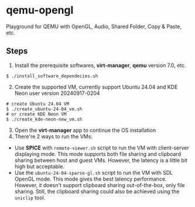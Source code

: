 # qemu-opengl
Playground for QEMU with OpenGL, Audio, Shared Folder, Copy &amp; Paste, etc.

## Steps
1. Install the prerequisite softwares, **virt-manager**, **qemu** version 7.0, etc.
 ```
 $ ./install_software_dependecies.sh
 ```
2. Create the supported VM, currently support Ubuntu 24.04 and KDE Neon user version 20240917-0204
 ```
 # create Ubuntu 24.04 VM
 $ ./create_ubuntu-24-04_vm.sh
 # or create KDE Neon VM
 $ ./create_kde-neon-new_vm.sh
 ```
3. Open the **virt-manager** app to continue the OS installation
4. There're 2 ways to run the VMs:
 + Use **SPICE** with `remote-viewer.sh` script to run the VM with client-server displaying mode.
 This mode supports both file sharing and clipboard sharing between host and guest VMs. However, the latency is a little bit high but acceptable.
 + Use the `ubuntu-24-04-sparse-gl.sh` script to run the VM with SDL OpenGL mode. This mode gives the best latency performance.
 However, it doesn't support clipboard sharing out-of-the-box, only file sharing. Still, the clipboard sharing could also be achieved using the `uniclip` tool.
